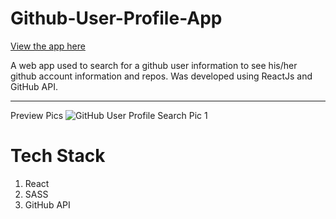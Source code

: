 # Github-User-Profile-App

[View the app here](https://philane-msibi-ndlondlo.github.io/github-user-profile-app/)

A web app used to search for a github user information to see his/her github account information and repos. Was developed using ReactJs and GitHub API.
___

Preview Pics
![GitHub User Profile Search Pic 1](https://images.ctfassets.net/d8xmlp2haryb/3kyLFWLeNJRsskNkAHJRZn/a6442610500fc28f4722c81dd0b61011/github2.PNG?h=250)

# Tech Stack
1. React
2. SASS
3. GitHub API
